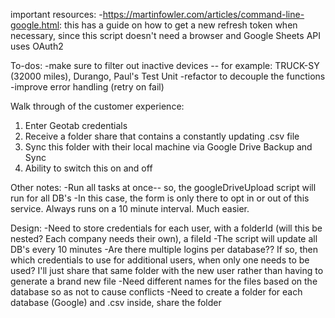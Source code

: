 important resources:
  -https://martinfowler.com/articles/command-line-google.html: this has a guide on how to get a new refresh token when necessary, since this script doesn't need a browser and Google Sheets API uses OAuth2

To-dos:
  -make sure to filter out inactive devices -- for example: TRUCK-SY (32000 miles), Durango, Paul's Test Unit
  -refactor to decouple the functions
  -improve error handling (retry on fail)

Walk through of the customer experience:
  1) Enter Geotab credentials
  2) Receive a folder share that contains a constantly updating .csv file
  3) Sync this folder with their local machine via Google Drive Backup and Sync
  4) Ability to switch this on and off

Other notes:
  -Run all tasks at once-- so, the googleDriveUpload script will run for all DB's
  -In this case, the form is only there to opt in or out of this service. Always runs on a 10 minute interval. Much easier.

Design:
  -Need to store credentials for each user, with a folderId (will this be nested? Each company needs their own), a fileId
  -The script will update all DB's every 10 minutes
  -Are there multiple logins per database?? If so, then which credentials to use for additional users, when only one needs to be used? I'll just share that same folder with the new user rather than having to generate a brand new file
  -Need different names for the files based on the database so as not to cause conflicts
  -Need to create a folder for each database (Google) and .csv inside, share the folder